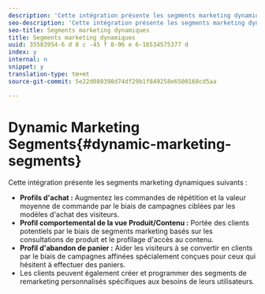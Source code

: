 ```yaml
---
description: 'Cette intégration présente les segments marketing dynamiques suivants '
seo-description: 'Cette intégration présente les segments marketing dynamiques suivants '
seo-title: Segments marketing dynamiques
title: Segments marketing dynamiques
uuid: 35583954-6 d 8 c -45 f 8-96 e 6-16534575377 d
index: y
internal: n
snippet: y
translation-type: tm+mt
source-git-commit: 5e22d080398d74df29b1f849258e6500168cd5aa

---
```



# Dynamic Marketing Segments{#dynamic-marketing-segments}

Cette intégration présente les segments marketing dynamiques suivants :

* **Profils d'achat :** Augmentez les commandes de répétition et la valeur moyenne de commande par le biais de campagnes ciblées par les modèles d'achat des visiteurs.
* **Profil comportemental de la vue Produit/Contenu :** Portée des clients potentiels par le biais de segments marketing basés sur les consultations de produit et le profilage d'accès au contenu.
* **Profil d'abandon de panier :** Aider les visiteurs à se convertir en clients par le biais de campagnes affinées spécialement conçues pour ceux qui hésitent à effectuer des paniers.
* Les clients peuvent également créer et programmer des segments de remarketing personnalisés spécifiques aux besoins de leurs utilisateurs.


